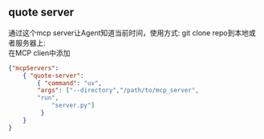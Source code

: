 ## quote server
通过这个mcp server让Agent知道当前时间，使用方式: 
git clone repo到本地或者服务器上:  
在MCP clien中添加
```json
{"mcpServers": 
	{ "quote-server": 
		{ "command": "uv", 
		"args": ["--directory","/path/to/mcp_server",
		"run",
			"server.py"]
		 } 
	}
}
```



